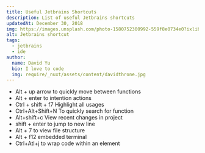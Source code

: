 ```yaml
---
title: Useful Jetbrains Shortcuts
description: List of useful Jetbrains shortcuts
updatedAt: December 30, 2018
img: https://images.unsplash.com/photo-1580752300992-559f8e0734e0?ixlib=rb-1.2.1&ixid=eyJhcHBfaWQiOjEyMDd9&auto=format&fit=crop&w=634&q=80
alt: Jetbrains shortcut
tags:
  - jetbrains
  - ide
author:
  name: David Yu
  bio: I love to code
  img: require/_nuxt/assets/content/davidthrone.jpg
---
```


- Alt + up arrow to quickly move between functions
- Alt + enter to intention actions
- Ctrl + shift + f7 Highlight all usages
- Ctrl+Alt+Shift+N To quickly search for function
- Alt+shift+c View recent changes in project
- shift + enter to jump to new line
- Alt + 7 to view file structure
- Alt + f12 embedded terminal
- Ctrl+Atl+j to wrap code within an element
